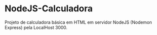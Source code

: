 # NodeJS-Calculadora
Projeto de calculadora básica em HTML em servidor NodeJS (Nodemon Express) pela LocalHost 3000.
